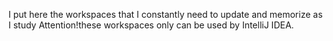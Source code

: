 I put here the workspaces that I constantly need to update and memorize as I study
Attention!these workspaces only can be used by IntelliJ IDEA.
